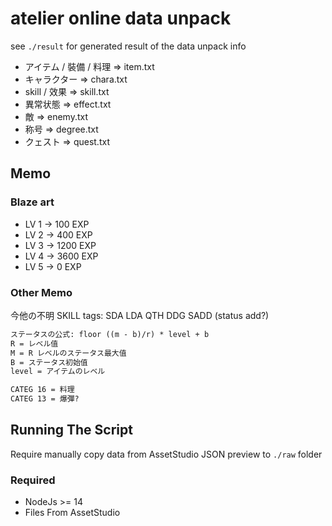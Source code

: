 # atelier online data unpack

see `./result` for generated result of the data unpack info

- アイテム / 裝備 / 料理 => item.txt
- キャラクター => chara.txt
- skill / 效果 => skill.txt
- 異常状態 => effect.txt
- 敵 => enemy.txt
- 称号 => degree.txt
- クェスト => quest.txt

## Memo

### Blaze art

- LV 1 -> 100 EXP
- LV 2 -> 400 EXP
- LV 3 -> 1200 EXP
- LV 4 -> 3600 EXP
- LV 5 -> 0 EXP

### Other Memo

今他の不明 SKILL tags: SDA LDA QTH DDG SADD (status add?)

```txt
ステータスの公式: floor ((m - b)/r) * level + b
R = レベル值
M = R レベルのステータス最大值
B = ステータス初始值
level = アイテムのレベル

CATEG 16 = 料理
CATEG 13 = 爆彈?
```

## Running The Script

Require manually copy data from AssetStudio JSON preview to `./raw` folder

### Required

- NodeJs >= 14
- Files From AssetStudio
